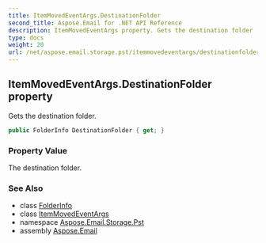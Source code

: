```yaml
---
title: ItemMovedEventArgs.DestinationFolder
second_title: Aspose.Email for .NET API Reference
description: ItemMovedEventArgs property. Gets the destination folder
type: docs
weight: 20
url: /net/aspose.email.storage.pst/itemmovedeventargs/destinationfolder/
---
```

## ItemMovedEventArgs.DestinationFolder property

Gets the destination folder.

```csharp
public FolderInfo DestinationFolder { get; }
```

### Property Value

The destination folder.

### See Also

* class [FolderInfo](../../folderinfo/)
* class [ItemMovedEventArgs](../)
* namespace [Aspose.Email.Storage.Pst](../../itemmovedeventargs/)
* assembly [Aspose.Email](../../../)


